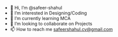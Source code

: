 - 👋 Hi, I’m @safeer-shahul
- 👀 I’m interested in Designing/Coding
- 🌱 I’m currently learning MCA 
- 💞️ I’m looking to collaborate on Projects
- 📫 How to reach me safeershahul.cv@gmail.com

<!---
safeer-shahul/safeer-shahul is a ✨ special ✨ repository because its `README.md` (this file) appears on your GitHub profile.
You can click the Preview link to take a look at your changes.
--->
